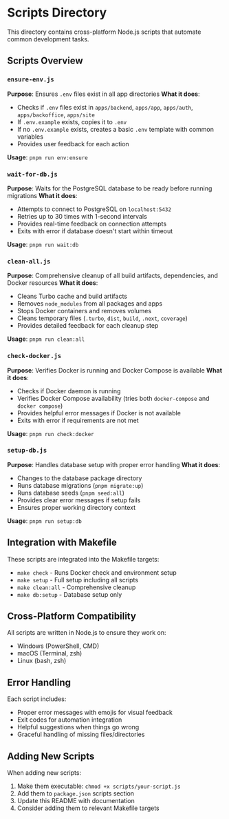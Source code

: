# Scripts Directory

This directory contains cross-platform Node.js scripts that automate common development tasks.

## Scripts Overview

### `ensure-env.js`
**Purpose**: Ensures `.env` files exist in all app directories
**What it does**:
- Checks if `.env` files exist in `apps/backend`, `apps/app`, `apps/auth`, `apps/backoffice`, `apps/site`
- If `.env.example` exists, copies it to `.env`
- If no `.env.example` exists, creates a basic `.env` template with common variables
- Provides user feedback for each action

**Usage**: `pnpm run env:ensure`

### `wait-for-db.js`
**Purpose**: Waits for the PostgreSQL database to be ready before running migrations
**What it does**:
- Attempts to connect to PostgreSQL on `localhost:5432`
- Retries up to 30 times with 1-second intervals
- Provides real-time feedback on connection attempts
- Exits with error if database doesn't start within timeout

**Usage**: `pnpm run wait:db`

### `clean-all.js`
**Purpose**: Comprehensive cleanup of all build artifacts, dependencies, and Docker resources
**What it does**:
- Cleans Turbo cache and build artifacts
- Removes `node_modules` from all packages and apps
- Stops Docker containers and removes volumes
- Cleans temporary files (`.turbo`, `dist`, `build`, `.next`, `coverage`)
- Provides detailed feedback for each cleanup step

**Usage**: `pnpm run clean:all`

### `check-docker.js`
**Purpose**: Verifies Docker is running and Docker Compose is available
**What it does**:
- Checks if Docker daemon is running
- Verifies Docker Compose availability (tries both `docker-compose` and `docker compose`)
- Provides helpful error messages if Docker is not available
- Exits with error if requirements are not met

**Usage**: `pnpm run check:docker`

### `setup-db.js`
**Purpose**: Handles database setup with proper error handling
**What it does**:
- Changes to the database package directory
- Runs database migrations (`pnpm migrate:up`)
- Runs database seeds (`pnpm seed:all`)
- Provides clear error messages if setup fails
- Ensures proper working directory context

**Usage**: `pnpm run setup:db`

## Integration with Makefile

These scripts are integrated into the Makefile targets:

- `make check` - Runs Docker check and environment setup
- `make setup` - Full setup including all scripts
- `make clean:all` - Comprehensive cleanup
- `make db:setup` - Database setup only

## Cross-Platform Compatibility

All scripts are written in Node.js to ensure they work on:
- Windows (PowerShell, CMD)
- macOS (Terminal, zsh)
- Linux (bash, zsh)

## Error Handling

Each script includes:
- Proper error messages with emojis for visual feedback
- Exit codes for automation integration
- Helpful suggestions when things go wrong
- Graceful handling of missing files/directories

## Adding New Scripts

When adding new scripts:
1. Make them executable: `chmod +x scripts/your-script.js`
2. Add them to `package.json` scripts section
3. Update this README with documentation
4. Consider adding them to relevant Makefile targets 